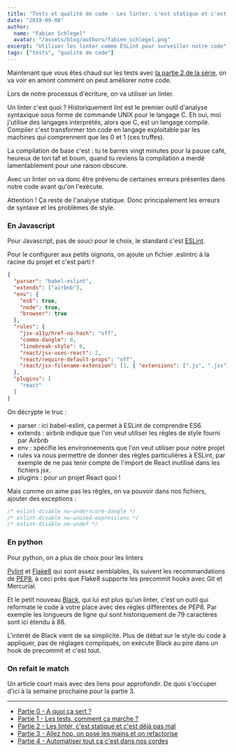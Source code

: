 ```yaml
---
title: "Tests et qualité de code - Les linter, c'est statique et c'est déjà pas mal"
date: "2019-09-08"
author: 
  name: "Fabien Schlegel"
  avatar: "/assets/blog/authors/fabien_schlegel.png"
excerpt: "Utiliser les linter comme ESLint pour surveiller notre code"
tags: ["tests", "qualité de code"]
---
```


Maintenant que vous êtes chaud sur les tests avec [la partie 2 de la série](/tests-quality-ep1), on va voir en amont comment on peut améliorer notre code.

Lors de notre processus d'écriture, on va utiliser un linter.

Un linter c'est quoi ? Historiquement lint est le premier outil d'analyse syntaxique sous forme de commande UNIX pour le langage C. Eh oui, moi j'utilise des langages interprétés, alors que C, est un langage compilé.  Compiler c'est transformer ton code en langage exploitable par les machines qui comprennent que les 0 et 1 (ces truffes).

La compilation  de base c'est : tu te barres vingt minutes pour la pause café, heureux de ton taf et boum, quand tu reviens la compilation a merdé lamentablement pour une raison obscure.

Avec un linter on va donc être prévenu  de certaines erreurs présentes dans notre code avant qu'on l'exécute.

Attention ! Ça reste de l'analyse statique. Donc principalement les erreurs de syntaxe et les problèmes de style.

### En Javascript

Pour Javascript, pas de souci pour le choix, le standard c'est [ESLint](https://eslint.org).

Pour le configurer aux petits oignons, on ajoute un fichier .eslintrc à la racine du projet et c'est parti !

```json
{
  "parser": "babel-eslint",
  "extends": ["airbnb"],
  "env": {
    "es6": true,
    "node": true,
    "browser": true
  },
  "rules": {
    "jsx-a11y/href-no-hash": "off",
    "comma-dangle": 0,
    "linebreak-style": 0,
    "react/jsx-uses-react": 2,
    "react/require-default-props": "off",
    "react/jsx-filename-extension": [1, { "extensions": [".js", ".jsx"] }]
  },
  "plugins": [
    "react"
  ]
}

```

On décrypte le truc :

* parser : ici babel-eslint, ça permet à ESLint de comprendre ES6.
* extends : airbnb indique que l'on veut utiliser les règles de style fourni par Airbnb
* env : spécifie les environnements que l'on veut utiliser pour notre projet
* rules va nous permettre de donner des règles particulières à ESLint, par exemple de ne pas tenir compte de l'import de React inutilisé dans les fichiers jsx.
* plugins : pour un projet React quoi !

Mais comme on aime pas les règles, on va pouvoir dans nos fichiers, ajouter des exceptions :

```javascript
/* eslint-disable no-underscore-dangle */
/* eslint-disable no-unused-expressions */
/* eslint-disable no-undef */
```

### En python

Pour python, on a plus de choix pour les linters

[Pylint](https://www.pylint.org/) et [Flake8](http://flake8.pycqa.org/en/latest/index.html) qui sont assez semblables, ils suivent les recommandations de [PEP8](https://www.python.org/dev/peps/pep-0008/), à ceci près que Flake8 supporte les precommit hooks avec Git et Mercurial.

Et le petit nouveau [Black](https://black.readthedocs.io/en/stable/index.html), qui lui est plus qu'un linter, c'est un outil qui reformate le code à votre place avec des règles différentes de PEP8.
Par exemple les longueurs de ligne qui sont historiquement de 79 caractères sont ici étendu à 88.

L'interêt de Black vient de sa simplicité. Plus de débat sur le style du code à appliquer, pas de réglages compliqués, on exécute Black au pire dans un hook de precommit et c'est tout.

### On refait le match

Un article court mais avec des liens pour approfondir. De quoi s'occuper d'ici à la semaine prochaine pour la partie 3.

--------------------------------

* [Partie 0 - A quoi ça sert ?](/tests-quality-ep0)
* [Partie 1 - Les tests, comment ça marche ?](/tests-quality-ep1)
* [Partie 2 - Les linter, c'est statique et c'est déjà pas mal](/tests-quality-ep2)
* [Partie 3 - Allez hop, on pose les mains et on refactorise](/tests-quality-ep3)
* [Partie 4 - Automatiser tout ça c'est dans nos cordes](/tests-quality-ep4)
